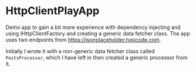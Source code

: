 # HttpClientPlayApp
Demo app to gain a bit more experience with dependency injecting and using IHttpClientFactory and creating a generic data fetcher class. The app uses two endpoints from https://jsonplaceholder.typicode.com. 

Initially I wrote it with a non-generic data fetcher class called ```PostsProcessor```, which I have left in then created a generic processor from it.
